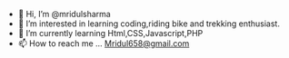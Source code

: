 - 👋 Hi, I’m @mridulsharma
- 👀 I’m interested in learning coding,riding bike and trekking enthusiast.
- 🌱 I’m currently learning Html,CSS,Javascript,PHP
- 📫 How to reach me ... Mridul658@gmail.com

<!---
mridul1101/mridul1101 is a ✨ special ✨ repository because its `README.md` (this file) appears on your GitHub profile.
You can click the Preview link to take a look at your changes.
--->
